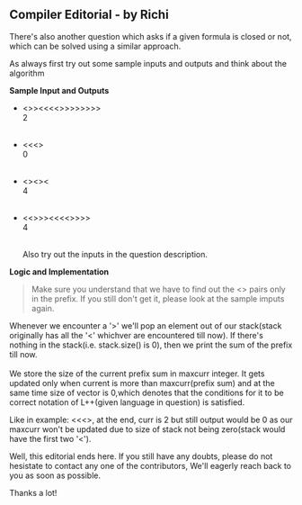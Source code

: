 ## Compiler Editorial - by Richi

There's also another question which asks if a given formula is closed or not, which can be solved using a similar approach.

As always first try out some sample inputs and outputs and think about the algorithm

**Sample Input and Outputs**<br/>
* <>><<<<>>>>>>>> <br />
  2<br /><br />
 
* <<<><br />
  0<br /><br />
  
* <><><<br />
  4 <br /><br />
  
* <<>>><<<<>>>><br />
  4 <br /><br />
  
  Also try out the inputs in the question description.
 
**Logic and Implementation**

>Make sure you understand that we have to find out the <> pairs only in the prefix. If you still don't get it, please look at the sample imputs again.

Whenever we encounter a '>' we'll pop an element out of our stack(stack originally has all the '<' whichver are encountered till now). If there's nothing in the stack(i.e. stack.size() is 0), then we print the sum of the prefix till now.<br /><br />
We store the size of the current prefix sum in maxcurr integer. It gets updated only when current is more than maxcurr(prefix sum) and at the same time size of vector is 0,which denotes that the conditions for it to be correct notation of L++(given language in question) is satisfied.

Like in example: <<<>, at the end, curr is 2 but still output would be 0 as our maxcurr won't be updated due to size of stack not being zero(stack would have the first two '<').


Well, this editorial ends here. If you still have any doubts, please do not hesistate to contact any one of the contributors, We'll eagerly reach back to you as soon as possible.

Thanks a lot!

